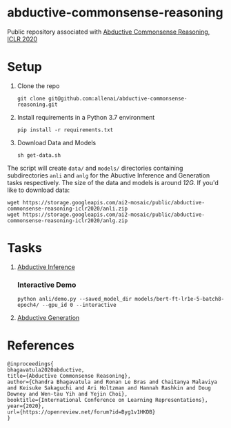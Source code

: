 # abductive-commonsense-reasoning
Public repository associated with [Abductive Commonsense Reasoning, ICLR 2020](https://arxiv.org/abs/1908.05739)


# Setup

1. Clone the repo
    ```
    git clone git@github.com:allenai/abductive-commonsense-reasoning.git
    ```
2. Install requirements in a Python 3.7 environment
    ```
   pip install -r requirements.txt
   ```
3. Download Data and Models
    ```
    sh get-data.sh
    ```
   
The script will create `data/` and `models/` directories containing subdirectories `anli` and `anlg` for the Abuctive Inference and Generation tasks respectively. The size of the data and models is around *12G*. If you'd like to download data:

    wget https://storage.googleapis.com/ai2-mosaic/public/abductive-commonsense-reasoning-iclr2020/anli.zip
    wget https://storage.googleapis.com/ai2-mosaic/public/abductive-commonsense-reasoning-iclr2020/anlg.zip
    


# Tasks
1. [Abductive Inference](anli/README.md)
    ### Interactive Demo
    ```
    python anli/demo.py --saved_model_dir models/bert-ft-lr1e-5-batch8-epoch4/ --gpu_id 0 --interactive
    ```

2. [Abductive Generation](anlg/README.md)

# References
```
@inproceedings{
bhagavatula2020abductive,
title={Abductive Commonsense Reasoning},
author={Chandra Bhagavatula and Ronan Le Bras and Chaitanya Malaviya and Keisuke Sakaguchi and Ari Holtzman and Hannah Rashkin and Doug Downey and Wen-tau Yih and Yejin Choi},
booktitle={International Conference on Learning Representations},
year={2020},
url={https://openreview.net/forum?id=Byg1v1HKDB}
}
```
